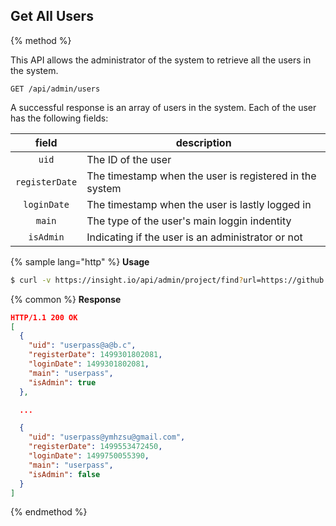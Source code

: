 ## Get All Users

{% method %}

This API allows the administrator of the system to retrieve all the users in the system.

```
GET /api/admin/users
```

A successful response is an array of users in the system. Each of the user has the following 
fields:

| field | description |
|:-:|---|
|`uid`| The ID of the user |
|`registerDate`| The timestamp when the user is registered in the system |
|`loginDate`| The timestamp when the user is lastly logged in |
|`main`| The type of the user's main loggin indentity |
|`isAdmin`| Indicating if the user is an administrator or not |

{% sample lang="http" %}
**Usage**
```bash
$ curl -v https://insight.io/api/admin/project/find?url=https://github.com/apache/commons-logging.git&token=833808b68d2ebfd8e4db5aaf59085851f756a3f0f9d528b4063f831b8fe9755a
```

{% common %}
**Response**
```json
HTTP/1.1 200 OK
[
  {
    "uid": "userpass@a@b.c",
    "registerDate": 1499301802081,
    "loginDate": 1499301802081,
    "main": "userpass",
    "isAdmin": true
  },

  ...

  {
    "uid": "userpass@ymhzsu@gmail.com",
    "registerDate": 1499553472450,
    "loginDate": 1499750055390,
    "main": "userpass",
    "isAdmin": false
  }
]
```

{% endmethod %}